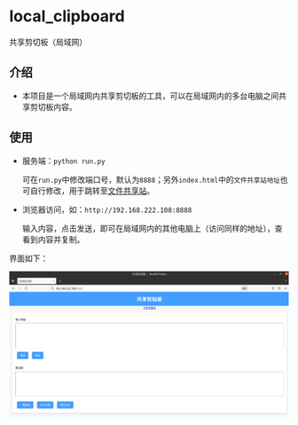 # local_clipboard
共享剪切板（局域网）



## 介绍
- 本项目是一个局域网内共享剪切板的工具，可以在局域网内的多台电脑之间共享剪切板内容。

  

## 使用
- 服务端：`python run.py`

  可在`run.py`中修改端口号，默认为`8888`；另外`index.html`中的`文件共享站地址`也可自行修改，用于跳转至[文件共享站](https://github.com/Li1Fan/local_fileshare)。

- 浏览器访问，如：`http://192.168.222.108:8888`

  输入内容，点击发送，即可在局域网内的其他电脑上（访问同样的地址），查看到内容并复制。



界面如下：

![page](page.png)